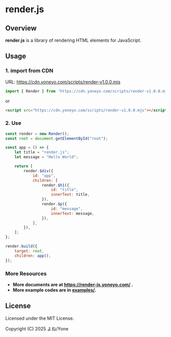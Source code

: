 # render.js

## Overview

**render.js** is a library of rendering HTML elements for JavaScript.

## Usage

### 1. import from CDN

URL: https://cdn.yoneyo.com/scripts/render-v1.0.0.mjs

```js
import { Render } from 'https://cdn.yoneyo.com/scripts/render-v1.0.0.mjs';
```

or

```html
<script src="https://cdn.yoneyo.com/scripts/render-v1.0.0.mjs"></script>
```

### 2. Use

```js
const render = new Render();
const root = document.getElementById("root");

const app = () => {
    let title = "render.js";
    let message = "Hello World";

    return [
        render.$div({
            id: "app",
            children: [
                render.$h1({
                    id: "title",
                    innerText: title,
                }),
                render.$p({
                    id: "message",
                    innerText: message,
                }),
            ],
        }),
    ];
};

render.build({
    target: root,
    children: app(),
});
```

### More Resources

- **More documents are at https://render-js.yoneyo.com/ .**
- **More example codes are in [examples/](./examples/).**

## License

Licensed under the MIT License.

Copyright (C) 2025 よね/Yone
